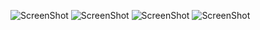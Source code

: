 ![ScreenShot](http://imgur.com/0KSIVMl)
![ScreenShot](http://imgur.com/oRgzNdb)
![ScreenShot](http://imgur.com/TxyU4zl)
![ScreenShot](http://imgur.com/FakqM9w)